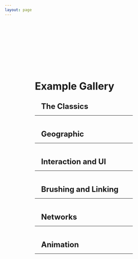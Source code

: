 ```yaml
---
layout: page
---
```


<script setup>
  //import card from '../vue_components/card.vue'
  import multiView from '../vue_components/multiView.vue'
</script>

<multiView>

<div class='container'>
    <h1>Example Gallery</h1>
    <div class='section'>
        <h2>The Classics</h2>
        <hr>
        <div class="cards">
            <card title="3D Scatter Plot" example="Scatterplot3D" link="/anu/examples/scatter_plot_3D"></card>
            <card title="3D Bar Chart" example="barchart3d" link="/anu/examples/bar_chart_3D"></card>
            <card title="3D Line Chart" example="linechart3D" link="/anu/examples/line_chart_3D"></card>
            <card title="2D Scatter Plot" example="Scatterplot2D" link="/anu/examples/scatter_plot_2D"></card>
            <card title="2D Bar Chart" example="barchart2d" link="/anu/examples/bar_chart_2D"></card>
            <card title="2D Line Chart" example="linechart2D" link="/anu/examples/line_chart_2D"></card>
        </div>
    </div>
    <div class='section'>
        <h2>Geographic</h2>
        <hr>
        <div class="cards">
            <card title="Texture Map" example="Texture_Map" link="/anu/examples/texture_map"></card>
            <card title="Texture Globe" example="Texture_Globe" link="/anu/examples/texture_globe"></card>
            <card title="Mesh Map" example="Mesh_Map" link="/anu/examples/mesh_map"></card>
        </div>
    </div>
    <div class='section'>
        <h2>Interaction and UI</h2>
        <hr>
        <div class="cards">
            <card title="Pointer Hover" example="Hover" link="/anu/examples/hover"></card>
            <card title="Details On Demand" example="Details" link="/anu/examples/details"></card>  
            <card title="Transform Widget UI" example="TransformWidget" link="/anu/examples/transform_widget_ui"></card>
            <card title="Layouts" example="layout" link="/anu/examples/layout"></card>
        </div>
    </div>
    <div class='section'>
        <h2>Brushing and Linking</h2>
        <hr>
        <div class="cards">
            <card title="Single Selection" example="brushingLinkingSingle" link="/anu/examples/brushing_linking_single"></card>
            <card title="Multiple Selection" example="brushingLinkingMultiple" link="/anu/examples/brushing_linking_multiple"></card>
        </div>
    </div>
    <div class='section'>
        <h2>Networks</h2>
        <hr>
        <div class="cards">
            <card title="Node Link 3D" example="NodeLink3D" link="/anu/examples/node_link_3d"></card>
        </div>
    </div>
    <div class='section'>
        <h2>Animation</h2>
        <hr>
        <div class="cards">
            <card title="Basic Animation" example="animationBarChart" link="/anu/examples/animation_bar_chart"></card>
            <card title="Data Dimension Change" example="animationScatterPlot" link="/anu/examples/animation_scatter_plot"></card>
            <card title="Bar Chart Race" example="animationBarChartRace" link="/anu/examples/animation_bar_chart_race"></card>
        </div>
    </div>

</div>

</multiView>


<style>
h1,
h2,
h3,
h4 {
    margin: 0.1rem 0;
}

h1 {
    font-size: 2rem;
}

h2 {
    font-size: 1.5rem;
    padding-left: 20px;
}

h3 {
    font-size: 1.2rem;
    padding-left: 40px;
}

h4 {
    font-size: 1rem;
    font-style: italic;
    padding-left: 60px;
}

.container {
    margin-top: 5vh;
    margin-left: 10vw;
    margin-right: 10vw;

}

.section {
    margin-top: 30px;
}

 .cards {
    display: flex;
    flex-wrap: wrap;
    align-items: flex-start;
    justify-content: center;
    flex-direction: row;
    margin-top: 10px;
  }
  .cards canvas {
    margin: 5px;
    border: 1px solid #000;
    box-shadow: 3px 3px 8px 0px rgba(0,0,0,0.3);
    width: 10em;
    height: 10em;
  }

  .cards span {
    font-size: 1em;
  }


</style>
